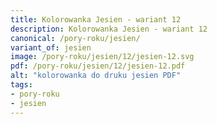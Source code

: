 ```yaml
---
title: Kolorowanka Jesien - wariant 12
description: Kolorowanka Jesien - wariant 12
canonical: /pory-roku/jesien/
variant_of: jesien
image: /pory-roku/jesien/12/jesien-12.svg
pdf: /pory-roku/jesien/12/jesien-12.pdf
alt: "kolorowanka do druku jesien PDF"
tags:
- pory-roku
- jesien
---
```

